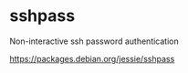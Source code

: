 sshpass
=================

Non-interactive ssh password authentication

https://packages.debian.org/jessie/sshpass

